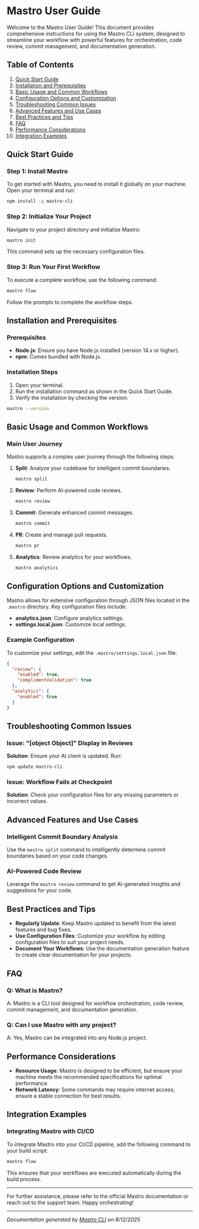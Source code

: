 <!---
This file was automatically generated by Mastro CLI
Generated on: 2025-08-12T04:15:46.554Z
Document type: user-guide
Title: User Guide
References: lib/index.js, lib/index.js.map, lib/commands/docs/index.js, lib/commands/docs/index.js.map, lib/types/index.js, lib/types/index.js.map, src/index.ts, src/commands/docs/index.ts, src/types/index.ts, .claude/settings.local.json, .mastro/analytics.json, lib/commands/config.d.ts, lib/commands/config.d.ts.map, lib/commands/config.js, lib/commands/config.js.map, lib/commands/config/init.d.ts, lib/commands/config/init.d.ts.map, lib/commands/config/init.js, lib/commands/config/init.js.map, lib/commands/config/interactive.d.ts, lib/commands/config/interactive.d.ts.map, lib/commands/config/interactive.js, lib/commands/config/interactive.js.map, lib/lib/config.d.ts, lib/lib/config.d.ts.map, lib/lib/config.js, lib/lib/config.js.map, mastro-vscode/.eslintrc.json, mastro-vscode/package-lock.json, mastro-vscode/package.json, mastro-vscode/tsconfig.json, src/commands/config.ts, src/commands/config/init.ts, src/commands/config/interactive.ts, src/lib/config.ts

To prevent this file from being overwritten, add custom content
between the CUSTOM_START and CUSTOM_END markers below.
--->

# Mastro User Guide

Welcome to the Mastro User Guide! This document provides comprehensive instructions for using the Mastro CLI system, designed to streamline your workflow with powerful features for orchestration, code review, commit management, and documentation generation.

## Table of Contents
1. [Quick Start Guide](#quick-start-guide)
2. [Installation and Prerequisites](#installation-and-prerequisites)
3. [Basic Usage and Common Workflows](#basic-usage-and-common-workflows)
4. [Configuration Options and Customization](#configuration-options-and-customization)
5. [Troubleshooting Common Issues](#troubleshooting-common-issues)
6. [Advanced Features and Use Cases](#advanced-features-and-use-cases)
7. [Best Practices and Tips](#best-practices-and-tips)
8. [FAQ](#faq)
9. [Performance Considerations](#performance-considerations)
10. [Integration Examples](#integration-examples)

## Quick Start Guide

### Step 1: Install Mastro
To get started with Mastro, you need to install it globally on your machine. Open your terminal and run:

```bash
npm install -g mastro-cli
```

### Step 2: Initialize Your Project
Navigate to your project directory and initialize Mastro:

```bash
mastro init
```

This command sets up the necessary configuration files.

### Step 3: Run Your First Workflow
To execute a complete workflow, use the following command:

```bash
mastro flow
```

Follow the prompts to complete the workflow steps.

## Installation and Prerequisites

### Prerequisites
- **Node.js**: Ensure you have Node.js installed (version 14.x or higher).
- **npm**: Comes bundled with Node.js.

### Installation Steps
1. Open your terminal.
2. Run the installation command as shown in the Quick Start Guide.
3. Verify the installation by checking the version:

```bash
mastro --version
```

## Basic Usage and Common Workflows

### Main User Journey
Mastro supports a complex user journey through the following steps:

1. **Split**: Analyze your codebase for intelligent commit boundaries.
   ```bash
   mastro split
   ```

2. **Review**: Perform AI-powered code reviews.
   ```bash
   mastro review
   ```

3. **Commit**: Generate enhanced commit messages.
   ```bash
   mastro commit
   ```

4. **PR**: Create and manage pull requests.
   ```bash
   mastro pr
   ```

5. **Analytics**: Review analytics for your workflows.
   ```bash
   mastro analytics
   ```

## Configuration Options and Customization

Mastro allows for extensive configuration through JSON files located in the `.mastro` directory. Key configuration files include:

- **analytics.json**: Configure analytics settings.
- **settings.local.json**: Customize local settings.

### Example Configuration
To customize your settings, edit the `.mastro/settings.local.json` file:

```json
{
  "review": {
    "enabled": true,
    "complimentValidation": true
  },
  "analytics": {
    "enabled": true
  }
}
```

## Troubleshooting Common Issues

### Issue: "[object Object]" Display in Reviews
**Solution**: Ensure your AI client is updated. Run:

```bash
npm update mastro-cli
```

### Issue: Workflow Fails at Checkpoint
**Solution**: Check your configuration files for any missing parameters or incorrect values.

## Advanced Features and Use Cases

### Intelligent Commit Boundary Analysis
Use the `mastro split` command to intelligently determine commit boundaries based on your code changes.

### AI-Powered Code Review
Leverage the `mastro review` command to get AI-generated insights and suggestions for your code.

## Best Practices and Tips

- **Regularly Update**: Keep Mastro updated to benefit from the latest features and bug fixes.
- **Use Configuration Files**: Customize your workflow by editing configuration files to suit your project needs.
- **Document Your Workflows**: Use the documentation generation feature to create clear documentation for your projects.

## FAQ

### Q: What is Mastro?
A: Mastro is a CLI tool designed for workflow orchestration, code review, commit management, and documentation generation.

### Q: Can I use Mastro with any project?
A: Yes, Mastro can be integrated into any Node.js project.

## Performance Considerations

- **Resource Usage**: Mastro is designed to be efficient, but ensure your machine meets the recommended specifications for optimal performance.
- **Network Latency**: Some commands may require internet access; ensure a stable connection for best results.

## Integration Examples

### Integrating Mastro with CI/CD
To integrate Mastro into your CI/CD pipeline, add the following command to your build script:

```bash
mastro flow
```

This ensures that your workflows are executed automatically during the build process.

---

For further assistance, please refer to the official Mastro documentation or reach out to the support team. Happy orchestrating!

---

<!-- CUSTOM_START -->
<!-- Add your custom content here - it will be preserved during regeneration -->
<!-- CUSTOM_END -->

*Documentation generated by [Mastro CLI](https://github.com/your-org/mastro) on 8/12/2025*